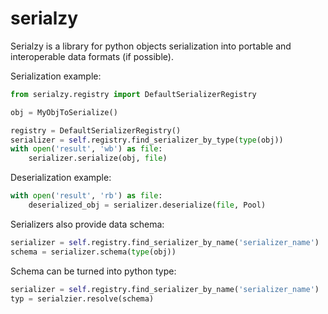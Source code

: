 # serialzy

Serialzy is a library for python objects serialization into portable and interoperable data formats (if possible).

Serialization example:

```python
from serialzy.registry import DefaultSerializerRegistry

obj = MyObjToSerialize()

registry = DefaultSerializerRegistry()
serializer = self.registry.find_serializer_by_type(type(obj))
with open('result', 'wb') as file:
    serializer.serialize(obj, file)
```

Deserialization example:

```python
with open('result', 'rb') as file:
    deserialized_obj = serializer.deserialize(file, Pool)
```

Serializers also provide data schema:

```python
serializer = self.registry.find_serializer_by_name('serializer_name')
schema = serializer.schema(type(obj))
```

Schema can be turned into python type:

```python
serializer = self.registry.find_serializer_by_name('serializer_name')
typ = serialzier.resolve(schema)
```
